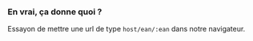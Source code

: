 ### En vrai, ça donne quoi ?

Essayon de mettre une url de type `host/ean/:ean` dans notre navigateur.

<aside class="notes" data-urlopen="http://localhost:3000/ean/7351354">
</aside>